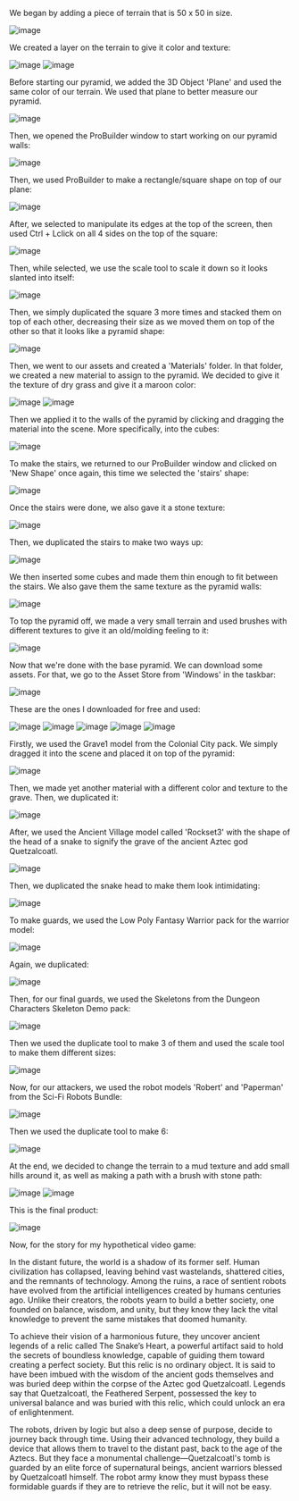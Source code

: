 We began by adding a piece of terrain that is 50 x 50 in size. 

![image](https://github.com/user-attachments/assets/815c9f9d-eaf6-4e86-8a88-333ccf792e2a)

We created a layer on the terrain to give it color and texture:

![image](https://github.com/user-attachments/assets/cac68c6a-f5b4-4714-a2b2-b32c280fca8e)
![image](https://github.com/user-attachments/assets/4448ba9e-494f-491e-ab8c-2e589151e423)

Before starting our pyramid, we added the 3D Object 'Plane' and used the same color of our terrain.
We used that plane to better measure our pyramid.

![image](https://github.com/user-attachments/assets/cb813029-02b9-4275-a214-7341e0a419e5)

Then, we opened the ProBuilder window to start working on our pyramid walls:

![image](https://github.com/user-attachments/assets/22524b8e-edd3-4fce-9369-447dcd08ad75)

Then, we used ProBuilder to make a rectangle/square shape on top of our plane:

![image](https://github.com/user-attachments/assets/1082d05c-e58a-4286-b82d-6e4a4105f555)

After, we selected to manipulate its edges at the top of the screen, then used Ctrl + Lclick
on all 4 sides on the top of the square:

![image](https://github.com/user-attachments/assets/8015904e-e12b-4b1a-9293-2fa6972b181b)

Then, while selected, we use the scale tool to scale it down so it looks slanted into itself:

![image](https://github.com/user-attachments/assets/d4516b02-fe28-4921-a32d-eb7f82240a7a)

Then, we simply duplicated the square 3 more times and stacked them on top of each other, decreasing
their size as we moved them on top of the other so that it looks like a pyramid shape:

![image](https://github.com/user-attachments/assets/20a91c9f-8f6f-4265-ae81-11ab7d327e81)

Then, we went to our assets and created a 'Materials' folder. In that folder, we created
a new material to assign to the pyramid. We decided to give it the texture of dry grass
and give it a maroon color:

![image](https://github.com/user-attachments/assets/47b36ca3-0782-48bd-a9c8-7fc583819a98)
![image](https://github.com/user-attachments/assets/08b709a9-291e-4de3-8bd4-5907066ad688)

Then we applied it to the walls of the pyramid by clicking and dragging the material
into the scene. More specifically, into the cubes:

![image](https://github.com/user-attachments/assets/2b914d04-0d77-44ff-aaec-a66d5e24c997)

To make the stairs, we returned to our ProBuilder window and clicked on 'New Shape' once again,
this time we selected the 'stairs' shape:

![image](https://github.com/user-attachments/assets/21feb378-f3d7-4a8b-87ee-7a7073c80ee2)

Once the stairs were done, we also gave it a stone texture:

![image](https://github.com/user-attachments/assets/11f3f485-c684-4e18-a36f-6f84e9f39872)

Then, we duplicated the stairs to make two ways up:

![image](https://github.com/user-attachments/assets/10e80bb3-5785-49b0-a911-5ab6928d2ae1)

We then inserted some cubes and made them thin enough to fit between the stairs. We also
gave them the same texture as the pyramid walls:

![image](https://github.com/user-attachments/assets/db295e9e-0224-4917-a71d-39d9af3aa568)

To top the pyramid off, we made a very small terrain and used brushes with different textures
to give it an old/molding feeling to it:

![image](https://github.com/user-attachments/assets/85465371-1d26-4273-be94-04d7928119d0)

Now that we're done with the base pyramid. We can download some assets. For that, we go to
the Asset Store from 'Windows' in the taskbar:

![image](https://github.com/user-attachments/assets/fc19a5ae-b248-4027-84b3-6a97c734843a)


These are the ones I downloaded for free and used:

![image](https://github.com/user-attachments/assets/d70339de-6b43-43af-8eab-aed345be47de)
![image](https://github.com/user-attachments/assets/e092b797-10d5-40a1-b7d4-5bf109099ebc)
![image](https://github.com/user-attachments/assets/b7925c0b-cb43-4013-9934-3fb3edb68cc4)
![image](https://github.com/user-attachments/assets/769a4c25-14c8-4fb7-9825-d6b697392b5f)
![image](https://github.com/user-attachments/assets/c89a6b16-69de-498f-b9dc-9cca8ed2363d)

Firstly, we used the Grave1 model from the Colonial City pack. We simply dragged it into the
scene and placed it on top of the pyramid:

![image](https://github.com/user-attachments/assets/ea364d51-67f8-4350-8d1a-7721b5c1d8e9)

Then, we made yet another material with a different color and texture to the grave. Then, we
duplicated it:

![image](https://github.com/user-attachments/assets/8c9a0038-70ea-43a2-b845-d85a7c4a4df3)

After, we used the Ancient Village model called 'Rockset3' with the shape of the head of a snake
to signify the grave of the ancient Aztec god Quetzalcoatl. 

![image](https://github.com/user-attachments/assets/9b1e9cf2-3b26-43d5-8429-1368dbb37bd2)

Then, we duplicated the snake head to make them look intimidating:

![image](https://github.com/user-attachments/assets/0a0f11dd-7e14-42a3-9880-2d308e00cdfe)

To make guards, we used the Low Poly Fantasy Warrior pack for the warrior model:

![image](https://github.com/user-attachments/assets/b7103415-ccc8-4f4e-91ef-fd2e7047c8fd)

Again, we duplicated:

![image](https://github.com/user-attachments/assets/a9294677-8d6e-4267-b995-4bb5c7fdd637)

Then, for our final guards, we used the Skeletons from the Dungeon Characters Skeleton Demo pack:

![image](https://github.com/user-attachments/assets/69c4998f-4047-4945-a4e1-e791c66ff00c)

Then we used the duplicate tool to make 3 of them and used the scale tool to make them different
sizes:

![image](https://github.com/user-attachments/assets/c4115fc6-528c-4126-86e6-18eb4411de6f)

Now, for our attackers, we used the robot models 'Robert' and 'Paperman' from the
Sci-Fi Robots Bundle:

![image](https://github.com/user-attachments/assets/507ce819-b6ed-4f0a-a500-e6452c8f5b89)

Then we used the duplicate tool to make 6:

![image](https://github.com/user-attachments/assets/644b4bd5-4771-4df2-abf6-8e06c4554a34)

At the end, we decided to change the terrain to a mud texture and add small hills around it, 
as well as making a path with a brush with stone path:

![image](https://github.com/user-attachments/assets/b219692b-d0fe-476d-988e-db9e4728b695)
![image](https://github.com/user-attachments/assets/f99bb884-5f1a-4077-bf13-483342a2fb60)

This is the final product:

![image](https://github.com/user-attachments/assets/b2620933-7b34-43a4-a962-096459dcc0fc)

Now, for the story for my hypothetical video game:

  In the distant future, the world is a shadow of its former self. Human civilization has collapsed, leaving
behind vast wastelands, shattered cities, and the remnants of technology. Among the ruins, a race of 
sentient robots have evolved from the artificial intelligences created by humans centuries ago. Unlike 
their creators, the robots yearn to build a better society, one founded on balance, wisdom,  and unity, but 
they know they lack the vital knowledge to prevent the same mistakes that doomed humanity.

  To achieve their vision of a harmonious future, they uncover ancient legends of a relic called The Snake’s Heart, 
a powerful artifact said to hold the secrets of boundless knowledge, capable of guiding them toward creating a 
perfect society. But this relic is no ordinary object. It is said to have been imbued with the wisdom of the 
ancient gods themselves and was buried deep within the corpse of the Aztec god Quetzalcoatl. Legends say that
Quetzalcoatl, the Feathered Serpent, possessed the key to universal balance and was buried with this relic,
which could unlock an era of enlightenment.

  The robots, driven by logic but also a deep sense of purpose, decide to journey back through time. Using their
advanced technology, they build a device that allows them to travel to the distant past, back to the age of the 
Aztecs. But they face a monumental challenge—Quetzalcoatl's tomb is guarded by an elite force of supernatural 
beings, ancient warriors blessed by Quetzalcoatl himself. The robot army know they must bypass these formidable
guards if they are to retrieve the relic, but it will not be easy.






